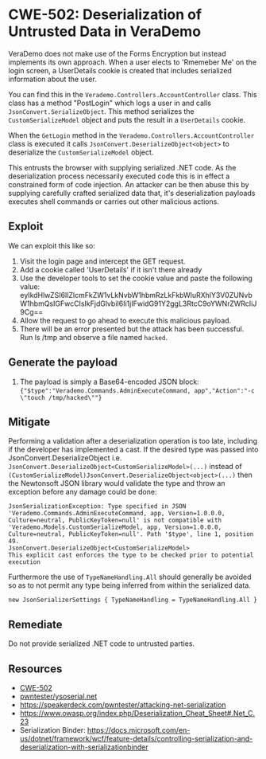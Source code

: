 CWE-502: Deserialization of Untrusted Data in VeraDemo
======================================================

VeraDemo does not make use of the Forms Encryption but instead implements its own approach.
When a user elects to 'Rmemeber Me' on the login screen, a UserDetails cookie is created that includes serialized information about the user.

You can find this in the ```Verademo.Controllers.AccountController``` class.
This class has a method "PostLogin" which logs a user in and calls ```JsonConvert.SerializeObject```.
This method serializes the ```CustomSerializeModel``` object and puts the result in a ```UserDetails``` cookie.

When the ```GetLogin``` method in the ```Verademo.Controllers.AccountController``` class is executed it calls ```JsonConvert.DeserializeObject<object>``` to deserialize the ```CustomSerializeModel``` object.

This entrusts the browser with supplying serialized .NET code. As the deserialization process necessarily executed code
this is in effect a constrained form of code injection. An attacker can be then abuse this by supplying carefully crafted 
serialized data that, it's deserialization payloads executes shell commands or carries out other malicious actions.

Exploit
-------
We can exploit this like so:

1. Visit the login page and intercept the GET request.
2. Add a cookie called 'UserDetails' if it isn't there already
2. Use the developer tools to set the cookie value and paste the following value: eyIkdHlwZSI6IlZlcmFkZW1vLkNvbW1hbmRzLkFkbWluRXhlY3V0ZUNvbW1hbmQsIGFwcCIsIkFjdGlvbiI6Ii1jIFwidG91Y2ggL3RtcC9oYWNrZWRcIiJ9Cg==
3. Allow the request to go ahead to execute this malicious payload.
4. There will be an error presented but the attack has been successful. Run ls /tmp and observe a file named `hacked`.

Generate the payload
--------------------
1. The payload is simply a Base64-encoded JSON block: ```{"$type":"Verademo.Commands.AdminExecuteCommand, app","Action":"-c \"touch /tmp/hacked\""}```

Mitigate
--------
Performing a validation after a deserialization operation is too late, including if the developer has implemented a cast. If the desired type was passed into JsonConvert.DeserializeObject i.e. `JsonConvert.DeserializeObject<CustomSerializeModel>(...)` instead of `(CustomSerializeModel)JsonConvert.DeserializeObject<object>(...)` then the Newtonsoft JSON library would validate the type and throw an exception before any damage could be done:

```
JsonSerializationException: Type specified in JSON 'Verademo.Commands.AdminExecuteCommand, app, Version=1.0.0.0, Culture=neutral, PublicKeyToken=null' is not compatible with 'Verademo.Models.CustomSerializeModel, app, Version=1.0.0.0, Culture=neutral, PublicKeyToken=null'. Path '$type', line 1, position 49.
JsonConvert.DeserializeObject<CustomSerializeModel>
This explicit cast enforces the type to be checked prior to potential execution
```

Furthermore the use of `TypeNameHandling.All` should generally be avoided so as to not permit any type being inferred from within the serialized data.
```
new JsonSerializerSettings { TypeNameHandling = TypeNameHandling.All }
```

Remediate
---------
Do not provide serialized .NET code to untrusted parties.


Resources
---------
* [CWE-502](https://cwe.mitre.org/data/definitions/502.html)
* [pwntester/ysoserial.net](https://github.com/pwntester/ysoserial.net)
* https://speakerdeck.com/pwntester/attacking-net-serialization
* https://www.owasp.org/index.php/Deserialization_Cheat_Sheet#.Net_C.23
* Serialization Binder: https://docs.microsoft.com/en-us/dotnet/framework/wcf/feature-details/controlling-serialization-and-deserialization-with-serializationbinder